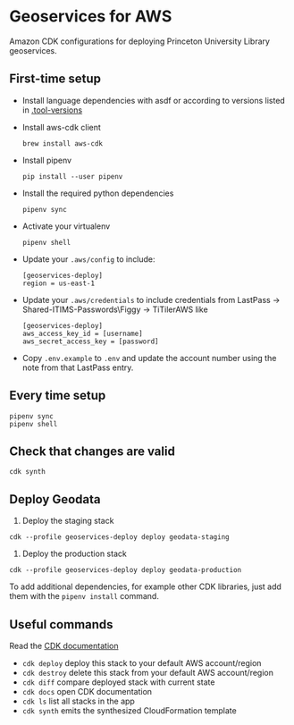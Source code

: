 # Geoservices for AWS

Amazon CDK configurations for deploying Princeton University Library geoservices.

## First-time setup

* Install language dependencies with asdf or according to versions listed in [.tool-versions](/.tool-verions)

* Install aws-cdk client
  ```
  brew install aws-cdk
  ```

* Install pipenv
  ```
  pip install --user pipenv
  ```

* Install the required python dependencies
  ```
  pipenv sync
  ```

* Activate your virtualenv
  ```
  pipenv shell
  ```

* Update your `.aws/config` to include:
  ```
  [geoservices-deploy]
  region = us-east-1
  ```

* Update your `.aws/credentials` to include credentials from LastPass -> Shared-ITIMS-Passwords\Figgy -> TiTilerAWS like
  ```
  [geoservices-deploy]
  aws_access_key_id = [username]
  aws_secret_access_key = [password]
  ```

* Copy `.env.example` to `.env` and update the account number using the note from that LastPass entry.


## Every time setup

```
pipenv sync
pipenv shell
```

## Check that changes are valid

```
cdk synth
```

## Deploy Geodata

1. Deploy the staging stack
  ```
  cdk --profile geoservices-deploy deploy geodata-staging
  ```

1. Deploy the production stack
  ```
  cdk --profile geoservices-deploy deploy geodata-production
  ```

To add additional dependencies, for example other CDK libraries, just add
them with the `pipenv install` command.

## Useful commands

Read the [CDK documentation](https://docs.aws.amazon.com/cdk/latest/guide/cli.html)

 * `cdk deploy`      deploy this stack to your default AWS account/region
 * `cdk destroy`     delete this stack from your default AWS account/region
 * `cdk diff`        compare deployed stack with current state
 * `cdk docs`        open CDK documentation
 * `cdk ls`          list all stacks in the app
 * `cdk synth`       emits the synthesized CloudFormation template
